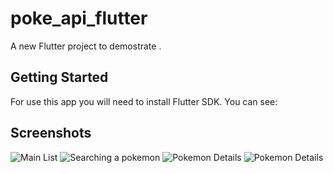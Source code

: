# poke_api_flutter

A new Flutter project to demostrate .

## Getting Started

For use this app you will need to install Flutter SDK. You can see:

## Screenshots
![Main List](screenshots/screenshot_0.jpeg)
![Searching a pokemon](screenshots/screenshot_2.jpeg)
![Pokemon Details](screenshots/screenshot_1.jpeg)
![Pokemon Details](screenshots/screenshot_3.jpeg)

